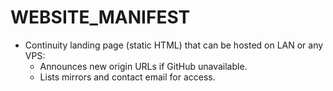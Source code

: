 # WEBSITE_MANIFEST
- Continuity landing page (static HTML) that can be hosted on LAN or any VPS:
  - Announces new origin URLs if GitHub unavailable.
  - Lists mirrors and contact email for access.

